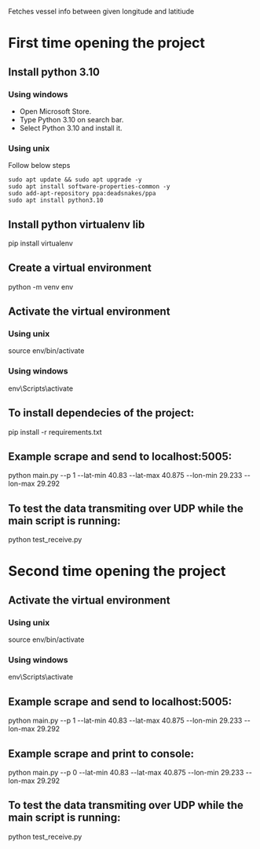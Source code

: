 Fetches vessel info between given longitude and latitiude
# First time opening the project

## Install python 3.10
### Using windows
* Open Microsoft Store.
* Type Python 3.10 on search bar.
* Select Python 3.10 and install it.
### Using unix
Follow below steps
```
sudo apt update && sudo apt upgrade -y
sudo apt install software-properties-common -y
sudo add-apt-repository ppa:deadsnakes/ppa
sudo apt install python3.10
```

## Install python virtualenv lib
pip install virtualenv
## Create a virtual environment
python -m venv env
## Activate the virtual environment
### Using unix
source env/bin/activate 
### Using windows 
env\Scripts\activate 
## To install dependecies of the project: 
pip install -r requirements.txt
## Example scrape and send to localhost:5005:
python main.py --p 1 --lat-min 40.83 --lat-max 40.875 --lon-min 29.233 --lon-max 29.292
## To test the data transmiting over UDP while the main script is running:
python test_receive.py

# Second time opening the project

## Activate the virtual environment
### Using unix
source env/bin/activate 
### Using windows 
env\Scripts\activate 
## Example scrape and send to localhost:5005:
python main.py --p 1 --lat-min 40.83 --lat-max 40.875 --lon-min 29.233 --lon-max 29.292
## Example scrape and print to console:
python main.py --p 0 --lat-min 40.83 --lat-max 40.875 --lon-min 29.233 --lon-max 29.292
## To test the data transmiting over UDP while the main script is running:
python test_receive.py
